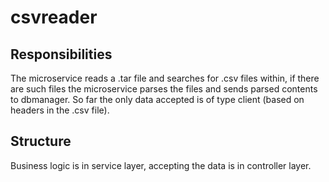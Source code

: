 # csvreader

## Responsibilities

The microservice reads a .tar file and searches for .csv files within, if there are such files the microservice parses 
the files and sends parsed contents to dbmanager. So far the only data accepted is of type client (based on headers in the .csv file).

## Structure

Business logic is in service layer, accepting the data is in controller layer. 